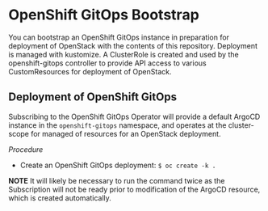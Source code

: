 # OpenShift GitOps Bootstrap

You can bootstrap an OpenShift GitOps instance in preparation for deployment of
OpenStack with the contents of this repository. Deployment is managed with
kustomize. A ClusterRole is created and used by the openshift-gitops controller
to provide API access to various CustomResources for deployment of OpenStack.

## Deployment of OpenShift GitOps

Subscribing to the OpenShift GitOps Operator will provide a default ArgoCD
instance in the `openshift-gitops` namespace, and operates at the cluster-scope
for managed of resources for an OpenStack deployment.

_Procedure_

* Create an OpenShift GitOps deployment: ``` $ oc create -k . ```

**NOTE** It will likely be necessary to run the command twice as the
Subscription will not be ready prior to modification of the ArgoCD resource,
which is created automatically.
